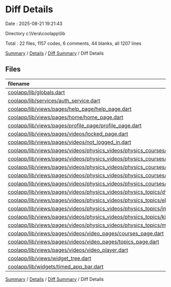 # Diff Details

Date : 2025-08-21 19:21:43

Directory c:\\Vera\\coolapp\\lib

Total : 22 files,  1157 codes, 6 comments, 44 blanks, all 1207 lines

[Summary](results.md) / [Details](details.md) / [Diff Summary](diff.md) / Diff Details

## Files
| filename | language | code | comment | blank | total |
| :--- | :--- | ---: | ---: | ---: | ---: |
| [coolapp/lib/globals.dart](/coolapp/lib/globals.dart) | Dart | 12 | 0 | 0 | 12 |
| [coolapp/lib/services/auth\_service.dart](/coolapp/lib/services/auth_service.dart) | Dart | 45 | 1 | 5 | 51 |
| [coolapp/lib/views/pages/help\_page/help\_page.dart](/coolapp/lib/views/pages/help_page/help_page.dart) | Dart | 0 | 1 | 0 | 1 |
| [coolapp/lib/views/pages/home/home\_page.dart](/coolapp/lib/views/pages/home/home_page.dart) | Dart | 439 | 1 | 6 | 446 |
| [coolapp/lib/views/pages/profile\_page/profile\_page.dart](/coolapp/lib/views/pages/profile_page/profile_page.dart) | Dart | 178 | 1 | 13 | 192 |
| [coolapp/lib/views/pages/videos/locked\_page.dart](/coolapp/lib/views/pages/videos/locked_page.dart) | Dart | 2 | 0 | 0 | 2 |
| [coolapp/lib/views/pages/videos/not\_logged\_in.dart](/coolapp/lib/views/pages/videos/not_logged_in.dart) | Dart | 2 | 1 | 0 | 3 |
| [coolapp/lib/views/pages/videos/physics\_videos/physics\_courses/ap\_physics\_1.dart](/coolapp/lib/views/pages/videos/physics_videos/physics_courses/ap_physics_1.dart) | Dart | 1 | 0 | 0 | 1 |
| [coolapp/lib/views/pages/videos/physics\_videos/physics\_courses/ap\_physics\_2.dart](/coolapp/lib/views/pages/videos/physics_videos/physics_courses/ap_physics_2.dart) | Dart | 1 | 0 | 0 | 1 |
| [coolapp/lib/views/pages/videos/physics\_videos/physics\_courses/grade\_11\_physics.dart](/coolapp/lib/views/pages/videos/physics_videos/physics_courses/grade_11_physics.dart) | Dart | 1 | 0 | 0 | 1 |
| [coolapp/lib/views/pages/videos/physics\_videos/physics\_courses/grade\_12\_physics.dart](/coolapp/lib/views/pages/videos/physics_videos/physics_courses/grade_12_physics.dart) | Dart | 1 | 0 | 0 | 1 |
| [coolapp/lib/views/pages/videos/physics\_videos/physics\_courses/ib\_physics\_hl.dart](/coolapp/lib/views/pages/videos/physics_videos/physics_courses/ib_physics_hl.dart) | Dart | 2 | 0 | 0 | 2 |
| [coolapp/lib/views/pages/videos/physics\_videos/physics\_topics/dynamics.dart](/coolapp/lib/views/pages/videos/physics_videos/physics_topics/dynamics.dart) | Dart | 213 | 1 | 9 | 223 |
| [coolapp/lib/views/pages/videos/physics\_videos/physics\_topics/electricity\_and\_magnetism.dart](/coolapp/lib/views/pages/videos/physics_videos/physics_topics/electricity_and_magnetism.dart) | Dart | 1 | 0 | 1 | 2 |
| [coolapp/lib/views/pages/videos/physics\_videos/physics\_topics/intro\_to\_physics.dart](/coolapp/lib/views/pages/videos/physics_videos/physics_topics/intro_to_physics.dart) | Dart | 1 | 0 | 0 | 1 |
| [coolapp/lib/views/pages/videos/physics\_videos/physics\_topics/kinematics.dart](/coolapp/lib/views/pages/videos/physics_videos/physics_topics/kinematics.dart) | Dart | 2 | 0 | 0 | 2 |
| [coolapp/lib/views/pages/videos/physics\_videos/physics\_topics/momentum\_and\_collisions.dart](/coolapp/lib/views/pages/videos/physics_videos/physics_topics/momentum_and_collisions.dart) | Dart | 2 | 0 | 0 | 2 |
| [coolapp/lib/views/pages/videos/video\_pages/courses\_page.dart](/coolapp/lib/views/pages/videos/video_pages/courses_page.dart) | Dart | 99 | 0 | 1 | 100 |
| [coolapp/lib/views/pages/videos/video\_pages/topics\_page.dart](/coolapp/lib/views/pages/videos/video_pages/topics_page.dart) | Dart | 108 | 0 | 1 | 109 |
| [coolapp/lib/views/pages/videos/video\_player.dart](/coolapp/lib/views/pages/videos/video_player.dart) | Dart | 15 | 0 | 0 | 15 |
| [coolapp/lib/views/widget\_tree.dart](/coolapp/lib/views/widget_tree.dart) | Dart | -16 | 0 | 0 | -16 |
| [coolapp/lib/widgets/timed\_app\_bar.dart](/coolapp/lib/widgets/timed_app_bar.dart) | Dart | 48 | 0 | 8 | 56 |

[Summary](results.md) / [Details](details.md) / [Diff Summary](diff.md) / Diff Details